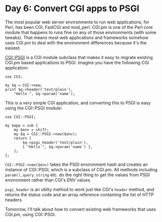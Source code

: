 # Day 6: Convert CGI apps to PSGI

The most popular web server environments to run web applications, for Perl, has been CGI, FastCGI and mod\_perl. CGI.pm is one of the Perl core module that happens to runs fine on any of those environments (with some tweaks). That means most web applications and frameworks somehow uses CGI.pm to deal with the environment differences because it's the easiest.

[CGI::PSGI][1] is a CGI module subclass that makes it easy to migrate existing CGI.pm based applications to PSGI. Imagine you have the following CGI application:

```
use CGI;

my $q = CGI->new;
print $q->header('text/plain'),
    "Hello ", $q->param('name');
```

This is a very simple CGI application, and converting this to PSGI is easy using the CGI::PSGI module:

```
use CGI::PSGI;

my $app = sub {
    my $env = shift;
    my $q = CGI::PSGI->new($env);
    return [
        $q->psgi_header('text/plain'),
        [ "Hello ", $q->param('name') ],
    ];
};
```

`CGI::PSGI->new($env)` takes the PSGI environment hash and creates an instance of CGI::PSGI, which is a subclass of CGI.pm. All methods including `param()`, `query_string` etc. do the right thing to get the values from PSGI environment rather than CGI's ENV values.

`psgi_header` is an utility method to work just like CGI's `header` method, and returns the status code and an array reference containing the list of HTTP headers.

Tomorrow, I'll talk about how to convert existing web frameworks that uses CGI.pm, using CGI::PSGI.

  [1]: http://search.cpan.org/perldoc?CGI::PSGI
